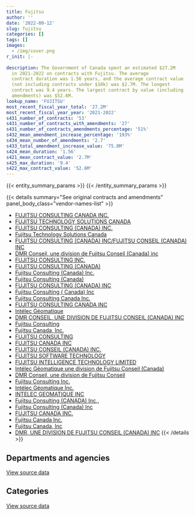 ```yaml
---
title: Fujitsu
author: ''
date: '2022-09-12'
slug: fujitsu
categories: []
tags: []
images:
  - /img/cover.png
r_init: |-
  
description: The Government of Canada spent an estimated $27.2M
  in 2021-2022 on contracts with Fujitsu. The average
  contract duration was 1.56 years, and the average contract value
  (not including contracts under $10k) was $2.7M. The longest
  contract was 9.4 years. The largest contract by value (including
  amendments) was $52.6M.
lookup_name: 'FUJITSU'
most_recent_fiscal_year_total: '27.2M'
most_recent_fiscal_year_year: '2021-2022'
s431_number_of_contracts: '53'
s431_number_of_contracts_with_amendments: '27'
s431_number_of_contracts_amendments_percentage: '51%'
s432_mean_amendment_increase_percentage: '193%'
s434_mean_number_of_amendments: '2.7'
s433_total_amendment_increase_value: '75.0M'
s424_mean_duration: '1.56'
s421_mean_contract_value: '2.7M'
s425_max_duration: '9.4'
s422_max_contract_value: '52.6M'
---
```


<script src="/rmarkdown-libs/htmlwidgets/htmlwidgets.js"></script>
<link href="/rmarkdown-libs/datatables-css/datatables-crosstalk.css" rel="stylesheet" />
<script src="/rmarkdown-libs/datatables-binding/datatables.js"></script>
<script src="/rmarkdown-libs/jquery/jquery-3.6.0.min.js"></script>
<link href="/rmarkdown-libs/dt-core-bootstrap/css/dataTables.bootstrap.min.css" rel="stylesheet" />
<link href="/rmarkdown-libs/dt-core-bootstrap/css/dataTables.bootstrap.extra.css" rel="stylesheet" />
<script src="/rmarkdown-libs/dt-core-bootstrap/js/jquery.dataTables.min.js"></script>
<script src="/rmarkdown-libs/dt-core-bootstrap/js/dataTables.bootstrap.min.js"></script>
<link href="/rmarkdown-libs/crosstalk/css/crosstalk.min.css" rel="stylesheet" />
<script src="/rmarkdown-libs/crosstalk/js/crosstalk.min.js"></script>
<script src="/rmarkdown-libs/htmlwidgets/htmlwidgets.js"></script>
<link href="/rmarkdown-libs/datatables-css/datatables-crosstalk.css" rel="stylesheet" />
<script src="/rmarkdown-libs/datatables-binding/datatables.js"></script>
<script src="/rmarkdown-libs/jquery/jquery-3.6.0.min.js"></script>
<link href="/rmarkdown-libs/dt-core-bootstrap/css/dataTables.bootstrap.min.css" rel="stylesheet" />
<link href="/rmarkdown-libs/dt-core-bootstrap/css/dataTables.bootstrap.extra.css" rel="stylesheet" />
<script src="/rmarkdown-libs/dt-core-bootstrap/js/jquery.dataTables.min.js"></script>
<script src="/rmarkdown-libs/dt-core-bootstrap/js/dataTables.bootstrap.min.js"></script>
<link href="/rmarkdown-libs/crosstalk/css/crosstalk.min.css" rel="stylesheet" />
<script src="/rmarkdown-libs/crosstalk/js/crosstalk.min.js"></script>

{{< entity_summary_params >}}
{{< /entity_summary_params >}}

{{< details summary="See original contracts and amendments" panel_body_class="vendor-names-list" >}}
- [FUJITSU CONSULTING CANADA INC.](https://search.open.canada.ca/en/ct/?sort=contract_value_f%20desc&page=1&search_text=%22FUJITSU%20CONSULTING%20CANADA%20INC.%22)
- [FUJITSU TECHNOLOGY SOLUTIONS CANADA](https://search.open.canada.ca/en/ct/?sort=contract_value_f%20desc&page=1&search_text=%22FUJITSU%20TECHNOLOGY%20SOLUTIONS%20CANADA%22)
- [FUJITSU CONSULTING (CANADA) INC.](https://search.open.canada.ca/en/ct/?sort=contract_value_f%20desc&page=1&search_text=%22FUJITSU%20CONSULTING%20%28CANADA%29%20INC.%22)
- [Fujitsu Technology Solutions Canada](https://search.open.canada.ca/en/ct/?sort=contract_value_f%20desc&page=1&search_text=%22Fujitsu%20Technology%20Solutions%20Canada%22)
- [FUJITSU CONSULTING (CANADA) INC/FUJITSU CONSEIL (CANADA) INC](https://search.open.canada.ca/en/ct/?sort=contract_value_f%20desc&page=1&search_text=%22FUJITSU%20CONSULTING%20%28CANADA%29%20INC%2fFUJITSU%20CONSEIL%20%28CANADA%29%20INC%22)
- [DMR Conseil, une division de Fujitsu Conseil (Canada) inc](https://search.open.canada.ca/en/ct/?sort=contract_value_f%20desc&page=1&search_text=%22DMR%20Conseil%2c%20une%20division%20de%20Fujitsu%20Conseil%20%28Canada%29%20inc%22)
- [FUJITSU CONSULTING INC.](https://search.open.canada.ca/en/ct/?sort=contract_value_f%20desc&page=1&search_text=%22FUJITSU%20CONSULTING%20INC.%22)
- [FUJITSU CONSULTING (CANADA)](https://search.open.canada.ca/en/ct/?sort=contract_value_f%20desc&page=1&search_text=%22FUJITSU%20CONSULTING%20%28CANADA%29%22)
- [Fujitsu Consulting (Canada) Inc.](https://search.open.canada.ca/en/ct/?sort=contract_value_f%20desc&page=1&search_text=%22Fujitsu%20Consulting%20%28Canada%29%20Inc.%22)
- [Fujitsu Consulting (Canada)](https://search.open.canada.ca/en/ct/?sort=contract_value_f%20desc&page=1&search_text=%22Fujitsu%20Consulting%20%28Canada%29%22)
- [FUJITSU CONSULTING (CANADA) INC](https://search.open.canada.ca/en/ct/?sort=contract_value_f%20desc&page=1&search_text=%22FUJITSU%20CONSULTING%20%28CANADA%29%20INC%22)
- [Fujitsu Consulting ( Canada) Inc](https://search.open.canada.ca/en/ct/?sort=contract_value_f%20desc&page=1&search_text=%22Fujitsu%20Consulting%20%28%20Canada%29%20Inc%22)
- [Fujitsu Consulting Canada Inc.](https://search.open.canada.ca/en/ct/?sort=contract_value_f%20desc&page=1&search_text=%22Fujitsu%20Consulting%20Canada%20Inc.%22)
- [FUJITSU CONSULTING CANADA INC](https://search.open.canada.ca/en/ct/?sort=contract_value_f%20desc&page=1&search_text=%22FUJITSU%20CONSULTING%20CANADA%20INC%22)
- [Intélec Géomatique](https://search.open.canada.ca/en/ct/?sort=contract_value_f%20desc&page=1&search_text=%22Int%c3%a9lec%20G%c3%a9omatique%22)
- [DMR CONSEIL, UNE DIVISION DE FUJITSU CONSEIL (CANADA) INC](https://search.open.canada.ca/en/ct/?sort=contract_value_f%20desc&page=1&search_text=%22DMR%20CONSEIL%2c%20UNE%20DIVISION%20DE%20FUJITSU%20CONSEIL%20%28CANADA%29%20INC%22)
- [Fujitsu Consulting](https://search.open.canada.ca/en/ct/?sort=contract_value_f%20desc&page=1&search_text=%22Fujitsu%20Consulting%22)
- [Fujitsu Canada, Inc.](https://search.open.canada.ca/en/ct/?sort=contract_value_f%20desc&page=1&search_text=%22Fujitsu%20Canada%2c%20Inc.%22)
- [FUJITSU CONSULTING](https://search.open.canada.ca/en/ct/?sort=contract_value_f%20desc&page=1&search_text=%22FUJITSU%20CONSULTING%22)
- [FUJITSU CANADA INC](https://search.open.canada.ca/en/ct/?sort=contract_value_f%20desc&page=1&search_text=%22FUJITSU%20CANADA%20INC%22)
- [FUJITSU CONSEIL (CANADA) INC.](https://search.open.canada.ca/en/ct/?sort=contract_value_f%20desc&page=1&search_text=%22FUJITSU%20CONSEIL%20%28CANADA%29%20INC.%22)
- [FUJITSU SOFTWARE TECHNOLOGY](https://search.open.canada.ca/en/ct/?sort=contract_value_f%20desc&page=1&search_text=%22FUJITSU%20SOFTWARE%20TECHNOLOGY%22)
- [FUJITSU INTELLIGENCE TECHNOLOGY LIMITED](https://search.open.canada.ca/en/ct/?sort=contract_value_f%20desc&page=1&search_text=%22FUJITSU%20INTELLIGENCE%20TECHNOLOGY%20LIMITED%22)
- [Intélec Géomatique une division de Fujitsu Conseil (Canada)](https://search.open.canada.ca/en/ct/?sort=contract_value_f%20desc&page=1&search_text=%22Int%c3%a9lec%20G%c3%a9omatique%20une%20division%20de%20Fujitsu%20Conseil%20%28Canada%29%22)
- [DMR Conseil, une division de Fujitsu Conseil](https://search.open.canada.ca/en/ct/?sort=contract_value_f%20desc&page=1&search_text=%22DMR%20Conseil%2c%20une%20division%20de%20Fujitsu%20Conseil%22)
- [Fujitsu Consulting Inc.](https://search.open.canada.ca/en/ct/?sort=contract_value_f%20desc&page=1&search_text=%22Fujitsu%20Consulting%20Inc.%22)
- [Intélec Géomatique Inc.](https://search.open.canada.ca/en/ct/?sort=contract_value_f%20desc&page=1&search_text=%22Int%c3%a9lec%20G%c3%a9omatique%20Inc.%22)
- [INTELEC GEOMATIQUE INC](https://search.open.canada.ca/en/ct/?sort=contract_value_f%20desc&page=1&search_text=%22INTELEC%20GEOMATIQUE%20INC%22)
- [Fujitsu Consulting (CANADA) Inc.,](https://search.open.canada.ca/en/ct/?sort=contract_value_f%20desc&page=1&search_text=%22Fujitsu%20Consulting%20%28CANADA%29%20Inc.%2c%22)
- [Fujitsu Consulting (Canada) Inc](https://search.open.canada.ca/en/ct/?sort=contract_value_f%20desc&page=1&search_text=%22Fujitsu%20Consulting%20%28Canada%29%20Inc%22)
- [FUJITSU CANADA INC.](https://search.open.canada.ca/en/ct/?sort=contract_value_f%20desc&page=1&search_text=%22FUJITSU%20CANADA%20INC.%22)
- [Fujitsu Canada Inc.](https://search.open.canada.ca/en/ct/?sort=contract_value_f%20desc&page=1&search_text=%22Fujitsu%20Canada%20Inc.%22)
- [Fujitsu Canada, Inc](https://search.open.canada.ca/en/ct/?sort=contract_value_f%20desc&page=1&search_text=%22Fujitsu%20Canada%2c%20Inc%22)
- [DMR, UNE DIVISION DE FUJITSU CONSEIL (CANADA) INC](https://search.open.canada.ca/en/ct/?sort=contract_value_f%20desc&page=1&search_text=%22DMR%2c%20UNE%20DIVISION%20DE%20FUJITSU%20CONSEIL%20%28CANADA%29%20INC%22)
{{< /details >}}

## Departments and agencies

<div id="htmlwidget-1" style="width:100%;height:auto;" class="datatables html-widget"></div>
<script type="application/json" data-for="htmlwidget-1">{"x":{"style":"bootstrap","filter":"none","vertical":false,"data":[["<a href=\"/departments/aafc-aac/\">Agriculture and Agri-Food Canada<\/a>","<a href=\"/departments/cbsa-asfc/\">Canada Border Services Agency<\/a>","<a href=\"/departments/cic/\">Immigration, Refugees and Citizenship Canada<\/a>","<a href=\"/departments/elections/\">Elections Canada<\/a>","<a href=\"/departments/esdc-edsc/\">Employment and Social Development Canada<\/a>","<a href=\"/departments/isc-sac/\">Indigenous Services Canada<\/a>","<a href=\"/departments/nrcan-rncan/\">Natural Resources Canada<\/a>","<a href=\"/departments/phac-aspc/\">Public Health Agency of Canada<\/a>","<a href=\"/departments/statcan/\">Statistics Canada<\/a>","<a href=\"/departments/tc/\">Transport Canada<\/a>"],[98534.35,206235.4,5867593.41,1237857.38,1178026.85,25088.4,null,6369.89,350338.97,41264.1],[null,206800.43,5694824.1,1277810.83,1343530.7,66983.58,null,18199.7,527671.03,3020532.01],[null,206235.4,5679264.47,464812.43,8475525.23,null,null,null,null,3129220.63],[null,220488.14,544587,937307.7,21226914.71,null,1306836.97,null,null,3012279.19]],"container":"<table class=\"table table-striped table-hover row-border order-column display\">\n  <thead>\n    <tr>\n      <th>Department<\/th>\n      <th>2018-2019<\/th>\n      <th>2019-2020<\/th>\n      <th>2020-2021<\/th>\n      <th>2021-2022<\/th>\n    <\/tr>\n  <\/thead>\n<\/table>","options":{"order":[[4,"desc"]],"pageLength":10,"autoWidth":true,"columnDefs":[{"targets":1,"render":"function(data, type, row, meta) {\n    return type !== 'display' ? data : DTWidget.formatCurrency(data, \"$\", 2, 3, \",\", \".\", true, null);\n  }"},{"targets":2,"render":"function(data, type, row, meta) {\n    return type !== 'display' ? data : DTWidget.formatCurrency(data, \"$\", 2, 3, \",\", \".\", true, null);\n  }"},{"targets":3,"render":"function(data, type, row, meta) {\n    return type !== 'display' ? data : DTWidget.formatCurrency(data, \"$\", 2, 3, \",\", \".\", true, null);\n  }"},{"targets":4,"render":"function(data, type, row, meta) {\n    return type !== 'display' ? data : DTWidget.formatCurrency(data, \"$\", 2, 3, \",\", \".\", true, null);\n  }"},{"width":"16%","targets":[1,2,3,4]},{"className":"dt-right","targets":[1,2,3,4]}],"orderClasses":false}},"evals":["options.columnDefs.0.render","options.columnDefs.1.render","options.columnDefs.2.render","options.columnDefs.3.render"],"jsHooks":[]}</script>
<p class="text-right">
<a href="https://github.com/GoC-Spending/contracts-data/tree/main/data/out/vendors/fujitsu/summary_by_fiscal_year_by_department.csv" class="source-data-link btn btn-link">View source data</a>
</p>

## Categories

<div id="htmlwidget-2" style="width:100%;height:auto;" class="datatables html-widget"></div>
<script type="application/json" data-for="htmlwidget-2">{"x":{"style":"bootstrap","filter":"none","vertical":false,"data":[["<a href=\"/categories/professional_services/\">Professional services<\/a>","<a href=\"/categories/information_technology/\">Information technology<\/a>"],[null,9011308.74],[null,12156352.38],[4739625.16,13215433],[16457986.22,10790427.51]],"container":"<table class=\"table table-striped table-hover row-border order-column display\">\n  <thead>\n    <tr>\n      <th>Category<\/th>\n      <th>2018-2019<\/th>\n      <th>2019-2020<\/th>\n      <th>2020-2021<\/th>\n      <th>2021-2022<\/th>\n    <\/tr>\n  <\/thead>\n<\/table>","options":{"order":[[4,"desc"]],"dom":"t","pageLength":30,"autoWidth":true,"columnDefs":[{"targets":1,"render":"function(data, type, row, meta) {\n    return type !== 'display' ? data : DTWidget.formatCurrency(data, \"$\", 2, 3, \",\", \".\", true, null);\n  }"},{"targets":2,"render":"function(data, type, row, meta) {\n    return type !== 'display' ? data : DTWidget.formatCurrency(data, \"$\", 2, 3, \",\", \".\", true, null);\n  }"},{"targets":3,"render":"function(data, type, row, meta) {\n    return type !== 'display' ? data : DTWidget.formatCurrency(data, \"$\", 2, 3, \",\", \".\", true, null);\n  }"},{"targets":4,"render":"function(data, type, row, meta) {\n    return type !== 'display' ? data : DTWidget.formatCurrency(data, \"$\", 2, 3, \",\", \".\", true, null);\n  }"},{"width":"16%","targets":[1,2,3,4]},{"className":"dt-right","targets":[1,2,3,4]}],"orderClasses":false,"lengthMenu":[10,25,30,50,100]}},"evals":["options.columnDefs.0.render","options.columnDefs.1.render","options.columnDefs.2.render","options.columnDefs.3.render"],"jsHooks":[]}</script>
<p class="text-right">
<a href="https://github.com/GoC-Spending/contracts-data/tree/main/data/out/vendors/fujitsu/summary_by_fiscal_year_by_category.csv" class="source-data-link btn btn-link">View source data</a>
</p>
